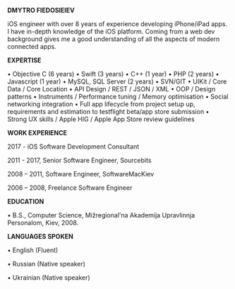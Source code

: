 
**DMYTRO FIEDOSIEIEV**

iOS engineer with over 8 years of experience developing iPhone/iPad apps. I have in-depth knowledge of the iOS platform. Coming from a web dev background gives me a good understanding of all the aspects of modern connected apps.

**EXPERTISE**

• Objective C (6 years)
• Swift (3 years)
• C++ (1 year)
• PHP (2 years)
• Javascript (1 year)
• MySQL, SQL Server (2 years)
• SVN/GIT
• UIKit / Core Data / Core Location
• API Design / REST / JSON / XML
• OOP / Design patterns
• Instruments / Performance tuning / Memory optimisation
• Social networking integration
• Full app lifecycle from project setup up, requirements and estimation to testflight beta/app store
submission
• Strong UX skills / Apple HIG / Apple App Store review guidelines

**WORK EXPERIENCE**

2017 - iOS Software Development Consultant

2011 - 2017, Senior Software Engineer, Sourcebits

2008 – 2011, Software Engineer, SoftwareMacKiev

2006 – 2008, Freelance Software Engineer


**EDUCATION**
 
• B.S., Computer Science, Mižregional'na Akademija Upravlinnja Personalom, Kiev, 2008. 

**LANGUAGES SPOKEN**

• English (Fluent)

• Russian (Native speaker) 

• Ukrainian (Native speaker)

